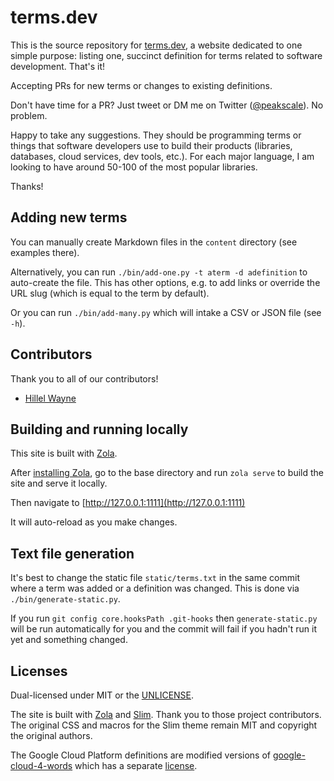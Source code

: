 # terms.dev

This is the source repository for [terms.dev](https://terms.dev), a website dedicated
to one simple purpose: listing one, succinct definition for terms related to software
development. That's it!

Accepting PRs for new terms or changes to existing definitions.

Don't have time for a PR? Just tweet or DM me on Twitter 
([@peakscale](https://twitter.com/peakscale)). No problem.

Happy to take any suggestions. They should be programming terms or things that software
developers use to build their products (libraries, databases, cloud services, dev tools,
etc.). For each major language, I am looking to have around 50-100 of the most popular
libraries.

Thanks!

## Adding new terms

You can manually create Markdown files in the `content` directory (see examples there).

Alternatively, you can run `./bin/add-one.py -t aterm -d adefinition` to auto-create
the file. This has other options, e.g. to add links or override the URL slug (which is
equal to the term by default).

Or you can run `./bin/add-many.py` which will intake a CSV or JSON file (see `-h`).

## Contributors

Thank you to all of our contributors!

* [Hillel Wayne](https://hillelwayne.com/)

## Building and running locally

This site is built with [Zola](https://www.getzola.org/).

After [installing Zola](https://www.getzola.org/documentation/getting-started/installation/),
go to the base directory and run `zola serve` to build the site and serve it locally.

Then navigate to [http://127.0.0.1:1111](http://127.0.0.1:1111)

It will auto-reload as you make changes.

## Text file generation

It's best to change the static file `static/terms.txt` in the same commit where a term was added
or a definition was changed. This is done via `./bin/generate-static.py`.

If you run `git config core.hooksPath .git-hooks` then `generate-static.py` will be run
automatically for you and the commit will fail if you hadn't run it yet and something changed.

## Licenses

Dual-licensed under MIT or the [UNLICENSE](https://unlicense.org).

The site is built with [Zola](https://getzola.org) and [Slim](https://github.com/jameshclrk/zola-slim).
Thank you to those project contributors. The original CSS and macros for the Slim theme
remain MIT and copyright the original authors.

The Google Cloud Platform definitions are modified versions of 
[google-cloud-4-words](https://github.com/gregsramblings/google-cloud-4-words) which has a
separate [license](https://github.com/gregsramblings/google-cloud-4-words/blob/master/LICENSE).
